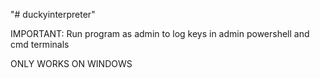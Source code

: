 "# duckyinterpreter" 

IMPORTANT: Run program as admin to log keys in admin powershell and cmd terminals


ONLY WORKS ON WINDOWS
